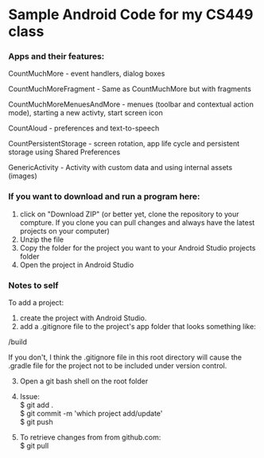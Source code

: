 # Sample Android Code for my CS449 class

<h3>Apps and their features:</h3>

CountMuchMore - event handlers, dialog boxes

CountMuchMoreFragment - Same as CountMuchMore but with fragments

CountMuchMoreMenuesAndMore - menues (toolbar and contextual action mode), starting a new activty, start screen icon

CountAloud - preferences and text-to-speech

CountPersistentStorage - screen rotation, app life cycle and persistent storage using Shared Preferences

GenericActivity - Activity with custom data and using internal assets (images)

<h3>If you want to download and run a program here:</h3>

1. click on "Download ZIP" (or better yet, clone the repository to your compture. If you clone you can pull changes and always have the latest projects on your computer)
2. Unzip the file
3. Copy the folder for the project you want to your Android Studio projects folder
4. Open the project in Android Studio

<h3>Notes to self</h3>

To add a project:

1. create the project with Android Studio.
2. add a .gitignore file to the project's app folder that looks something like:

/build

If you don't, I think the .gitignore file in this root directory will cause the .gradle file for the project not to be included under version control.

3. Open a git bash shell on the root folder

4. Issue:<br/>
   $ git add .<br/>
   $ git commit -m 'which project add/update'<br/>
   $ git push<br/>

5. To retrieve changes from from github.com:<br/>
   $ git pull
